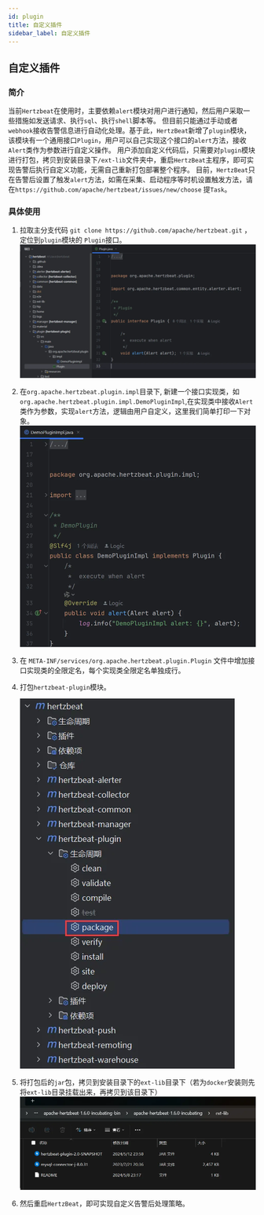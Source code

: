```yaml
---
id: plugin  
title: 自定义插件      
sidebar_label: 自定义插件
---
```


## 自定义插件

### 简介

当前`Hertzbeat`在使用时，主要依赖`alert`模块对用户进行通知，然后用户采取一些措施如发送请求、执行`sql`、执行`shell`脚本等。
但目前只能通过手动或者`webhook`接收告警信息进行自动化处理。基于此，`HertzBeat`新增了`plugin`模块，该模块有一个通用接口`Plugin`，用户可以自己实现这个接口的`alert`方法，接收`Alert`类作为参数进行自定义操作。
用户添加自定义代码后，只需要对`plugin`模块进行打包，拷贝到安装目录下`/ext-lib`文件夹中，重启`HertzBeat`主程序，即可实现告警后执行自定义功能，无需自己重新打包部署整个程序。
目前，`HertzBeat`只在告警后设置了触发`alert`方法，如需在采集、启动程序等时机设置触发方法，请在`https://github.com/apache/hertzbeat/issues/new/choose` 提`Task`。

### 具体使用

1. 拉取主分支代码 `git clone https://github.com/apache/hertzbeat.git` ，定位到`plugin`模块的
   `Plugin`接口。
   ![plugin-1.png](/img/docs/help/plugin-1.png)
2. 在`org.apache.hertzbeat.plugin.impl`目录下, 新建一个接口实现类，如`org.apache.hertzbeat.plugin.impl.DemoPluginImpl`,在实现类中接收`Alert`类作为参数，实现`alert`方法，逻辑由用户自定义，这里我们简单打印一下对象。
   ![plugin-2.png](/img/docs/help/plugin-2.png)
3. 在 `META-INF/services/org.apache.hertzbeat.plugin.Plugin` 文件中增加接口实现类的全限定名，每个实现类全限定名单独成行。
4. 打包`hertzbeat-plugin`模块。

   ![plugin-3.png](/img/docs/help/plugin-3.png)

5. 将打包后的`jar`包，拷贝到安装目录下的`ext-lib`目录下（若为`docker`安装则先将`ext-lib`目录挂载出来，再拷贝到该目录下）
   ![plugin-4.png](/img/docs/help/plugin-4.png)

6. 然后重启`HertzBeat`，即可实现自定义告警后处理策略。
